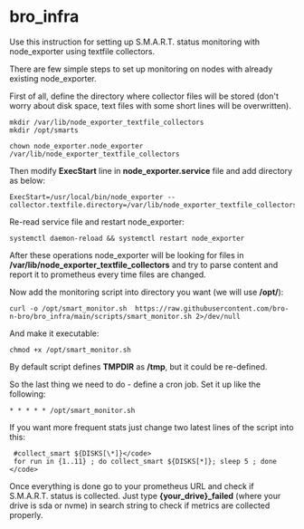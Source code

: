 # bro_infra
Use this instruction for setting up S.M.A.R.T. status monitoring with node_exporter using textfile collectors.

There are few simple steps to set up monitoring on nodes with already existing node_exporter.

First of all, define the directory where collector files will be stored (don't worry about disk space, text files with some short lines will be overwritten).

``` 
mkdir /var/lib/node_exporter_textfile_collectors
mkdir /opt/smarts
```

```
chown node_exporter.node_exporter /var/lib/node_exporter_textfile_collectors
```

Then modify **ExecStart** line in **node_exporter.service** file and add directory as below: 

```
ExecStart=/usr/local/bin/node_exporter --collector.textfile.directory=/var/lib/node_exporter_textfile_collectors
```

Re-read service file and restart node_exporter: 

```
systemctl daemon-reload && systemctl restart node_exporter
```

After these operations node_exporter will be looking for files in **/var/lib/node_exporter_textfile_collectors** and try to parse content and report it to prometheus every time files are changed.

Now add the monitoring script into directory you want (we will use **/opt/**):

```
curl -o /opt/smart_monitor.sh  https://raw.githubusercontent.com/bro-n-bro/bro_infra/main/scripts/smart_monitor.sh 2>/dev/null
```

And make it executable:

```
chmod +x /opt/smart_monitor.sh
```

By default script defines **TMPDIR** as **/tmp**, but it could be re-defined.

So the last thing we need to do - define a cron job. Set it up like the following:

```
* * * * * /opt/smart_monitor.sh
```

If you want more frequent stats just change two latest lines of the script into this:
```
 #collect_smart ${DISKS[\*]}</code>
 for run in {1..11} ; do collect_smart ${DISKS[*]}; sleep 5 ; done </code>
 ```

Once everything is done go to your prometheus URL and check if S.M.A.R.T. status is collected. 
Just type **{your_drive}\_failed** (where your drive is sda or nvme) in search string to check if metrics are collected properly.

